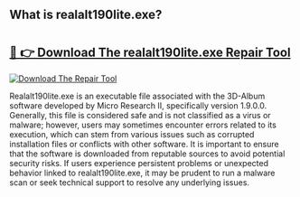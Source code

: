 ## What is realalt190lite.exe? 

# <h2><a href="https://exedetect.com/download.php?realalt190lite.exe">🔗 👉 Download The realalt190lite.exe Repair Tool</a></h2>

[![Download The Repair Tool](https://exedetect.com/download-button.jpg)](https://exedetect.com/download.php?realalt190lite.exe)

Realalt190lite.exe is an executable file associated with the 3D-Album software developed by Micro Research II, specifically version 1.9.0.0. Generally, this file is considered safe and is not classified as a virus or malware; however, users may sometimes encounter errors related to its execution, which can stem from various issues such as corrupted installation files or conflicts with other software. It is important to ensure that the software is downloaded from reputable sources to avoid potential security risks. If users experience persistent problems or unexpected behavior linked to realalt190lite.exe, it may be prudent to run a malware scan or seek technical support to resolve any underlying issues.